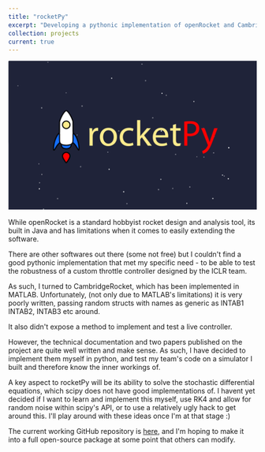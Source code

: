 ```yaml
---
title: "rocketPy"
excerpt: "Developing a pythonic implementation of openRocket and CambridgeRocket <br/><img src='/images/projects/rocketPy/rocketPy.png'>"
collection: projects
current: true
---
```


<img src='/images/projects/rocketPy/rocketPy.png'>

While openRocket is a standard hobbyist rocket design and analysis tool, its built in Java and has limitations when it comes to easily extending the software.

There are other softwares out there (some not free) but I couldn't find a good pythonic implementation that met my specific need - to be able to test the robustness of a custom throttle controller designed by the ICLR team.

As such, I turned to CambridgeRocket, which has been implemented in MATLAB. Unfortunately, (not only due to MATLAB's limitations) it is very poorly written, passing random structs with names as generic as INTAB1 INTAB2, INTAB3 etc around.

It also didn't expose a method to implement and test a live controller.

However, the technical documentation and two papers published on the project are quite well written and make sense. As such, I have decided to implement them myself in python, and test my team's code on a simulator I built and therefore know the inner workings of.

A key aspect to rocketPy will be its ability to solve the stochastic differential equations, which scipy does not have good implementations of. I havent yet decided if I want to learn and implement this myself, use RK4 and allow for random noise within scipy's API, or to use a relatively ugly hack to get around this. I'll play around with these ideas once I'm at that stage :)

The current working GitHub repository is [here](https://github.com/dev10110/rocketPy), and I'm hoping to make it into a full open-source package at some point that others can modify.
